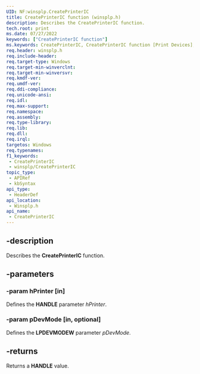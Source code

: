```yaml
---
UID: NF:winsplp.CreatePrinterIC
title: CreatePrinterIC function (winsplp.h)
description: Describes the CreatePrinterIC function.
tech.root: print
ms.date: 07/27/2022
keywords: ["CreatePrinterIC function"]
ms.keywords: CreatePrinterIC, CreatePrinterIC function [Print Devices], print.createprinteric, winsplp/CreatePrinterIC
req.header: winsplp.h
req.include-header: 
req.target-type: Windows
req.target-min-winverclnt: 
req.target-min-winversvr: 
req.kmdf-ver: 
req.umdf-ver: 
req.ddi-compliance: 
req.unicode-ansi: 
req.idl: 
req.max-support: 
req.namespace: 
req.assembly: 
req.type-library: 
req.lib: 
req.dll: 
req.irql: 
targetos: Windows
req.typenames: 
f1_keywords:
 - CreatePrinterIC
 - winsplp/CreatePrinterIC
topic_type:
 - APIRef
 - kbSyntax
api_type:
 - HeaderDef
api_location:
 - Winsplp.h
api_name:
 - CreatePrinterIC
---
```


## -description

Describes the **CreatePrinterIC** function.

## -parameters

### -param hPrinter [in]

Defines the **HANDLE** parameter *hPrinter*.

### -param pDevMode [in, optional]

Defines the **LPDEVMODEW** parameter *pDevMode*.

## -returns

Returns a **HANDLE** value.
